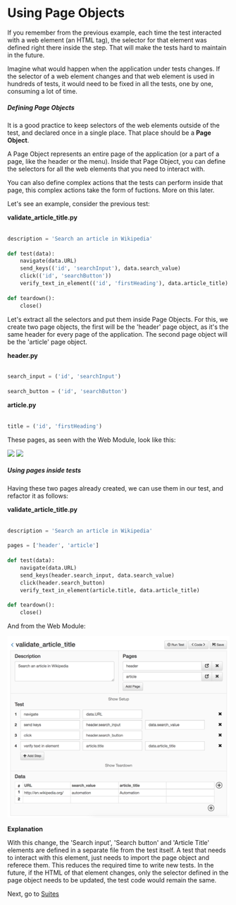Using Page Objects
==================================================

If you remember from the previous example, each time the test interacted with a web element (an HTML tag), the selector for that element was defined right there inside the step. That will make the tests hard to maintain in the future.

Imagine what would happen when the application under tests changes. If the selector of a web element changes and that web element is used in hundreds of tests, it would need to be fixed in all the tests, one by one, consuming a lot of time.

##### Defining Page Objects

It is a good practice to keep selectors of the web elements outside of the test, and declared once in a single place. That place should be a **Page Object**.

A Page Object represents an entire page of the application (or a part of a page, like the header or the menu). Inside that Page Object, you can define the selectors for all the web elements that you need to interact with. 

You can also define complex actions that the tests can perform inside that page, this complex actions take the form of fuctions. More on this later.

Let's see an example, consider the previous test:

**validate_article_title.py**
```python

description = 'Search an article in Wikipedia'

def test(data):
    navigate(data.URL)
    send_keys(('id', 'searchInput'), data.search_value)
    click(('id', 'searchButton'))
    verify_text_in_element(('id', 'firstHeading'), data.article_title)

def teardown():
    close()

```

Let's extract all the selectors and put them inside Page Objects. For this, we create two page objects, the first will be the 'header' page object, as it's the same header for every page of the application. The second page object will be the 'article' page object.

**header.py**
```python

search_input = ('id', 'searchInput')

search_button = ('id', 'searchButton')

```

**article.py**
```python

title = ('id', 'firstHeading')

```

These pages, as seen with the Web Module, look like this:

<img class="border-image" src="_static/img/header-page.png">

<img class="border-image" src="_static/img/article-page.png">


##### Using pages inside tests

Having these two pages already created, we can use them in our test, and refactor it as follows:

**validate_article_title.py**
```python

description = 'Search an article in Wikipedia'

pages = ['header', 'article']

def test(data):
    navigate(data.URL)
    send_keys(header.search_input, data.search_value)
    click(header.search_button)
    verify_text_in_element(article.title, data.article_title)

def teardown():
    close()

```

And from the Web Module:

![test with pages](_static/img/test-with-pages.png "Test With Pages")

**Explanation**

With this change, the 'Search input', 'Search button' and 'Article Title' elements are defined in a separate file from the test itself. A test that needs to interact with this element, just needs to import the page object and referece them. This reduces the required time to write new tests. In the future, if the HTML of that element changes, only the selector defined in the page object needs to be updated, the test code would remain the same.


Next, go to [Suites](suites.html)
